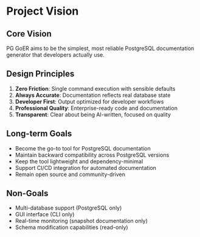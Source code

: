 # Project Vision

## Core Vision
PG GoER aims to be the simplest, most reliable PostgreSQL documentation generator that developers actually use.

## Design Principles
1. **Zero Friction**: Single command execution with sensible defaults
2. **Always Accurate**: Documentation reflects real database state
3. **Developer First**: Output optimized for developer workflows
4. **Professional Quality**: Enterprise-ready code and documentation
5. **Transparent**: Clear about being AI-written, focused on quality

## Long-term Goals
- Become the go-to tool for PostgreSQL documentation
- Maintain backward compatibility across PostgreSQL versions
- Keep the tool lightweight and dependency-minimal
- Support CI/CD integration for automated documentation
- Remain open source and community-driven

## Non-Goals
- Multi-database support (PostgreSQL only)
- GUI interface (CLI only)
- Real-time monitoring (snapshot documentation only)
- Schema modification capabilities (read-only)